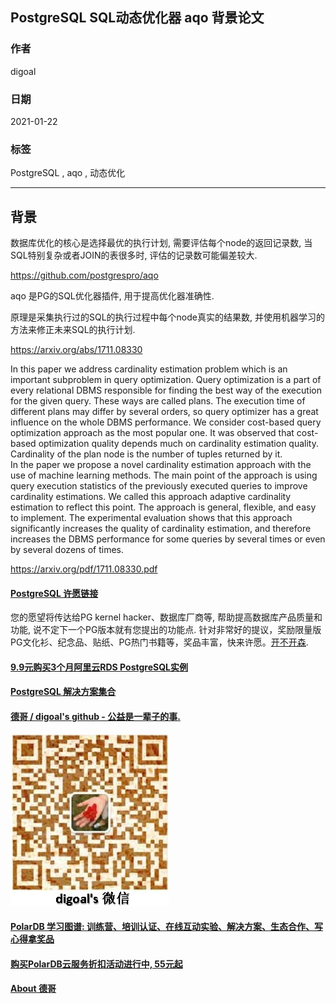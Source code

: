 ## PostgreSQL SQL动态优化器 aqo 背景论文    
    
### 作者    
digoal    
    
### 日期    
2021-01-22    
    
### 标签    
PostgreSQL , aqo , 动态优化   
    
----    
    
## 背景    
数据库优化的核心是选择最优的执行计划, 需要评估每个node的返回记录数, 当SQL特别复杂或者JOIN的表很多时, 评估的记录数可能偏差较大.   
  
https://github.com/postgrespro/aqo  
  
aqo 是PG的SQL优化器插件, 用于提高优化器准确性.   
  
原理是采集执行过的SQL的执行过程中每个node真实的结果数, 并使用机器学习的方法来修正未来SQL的执行计划.   
  
https://arxiv.org/abs/1711.08330  
  
In this paper we address cardinality estimation problem which is an important subproblem in query optimization. Query optimization is a part of every relational DBMS responsible for finding the best way of the execution for the given query. These ways are called plans. The execution time of different plans may differ by several orders, so query optimizer has a great influence on the whole DBMS performance. We consider cost-based query optimization approach as the most popular one. It was observed that cost-based optimization quality depends much on cardinality estimation quality. Cardinality of the plan node is the number of tuples returned by it.  
In the paper we propose a novel cardinality estimation approach with the use of machine learning methods. The main point of the approach is using query execution statistics of the previously executed queries to improve cardinality estimations. We called this approach adaptive cardinality estimation to reflect this point. The approach is general, flexible, and easy to implement. The experimental evaluation shows that this approach significantly increases the quality of cardinality estimation, and therefore increases the DBMS performance for some queries by several times or even by several dozens of times.  
  
https://arxiv.org/pdf/1711.08330.pdf  
  
    
  
#### [PostgreSQL 许愿链接](https://github.com/digoal/blog/issues/76 "269ac3d1c492e938c0191101c7238216")
您的愿望将传达给PG kernel hacker、数据库厂商等, 帮助提高数据库产品质量和功能, 说不定下一个PG版本就有您提出的功能点. 针对非常好的提议，奖励限量版PG文化衫、纪念品、贴纸、PG热门书籍等，奖品丰富，快来许愿。[开不开森](https://github.com/digoal/blog/issues/76 "269ac3d1c492e938c0191101c7238216").  
  
  
#### [9.9元购买3个月阿里云RDS PostgreSQL实例](https://www.aliyun.com/database/postgresqlactivity "57258f76c37864c6e6d23383d05714ea")
  
  
#### [PostgreSQL 解决方案集合](https://yq.aliyun.com/topic/118 "40cff096e9ed7122c512b35d8561d9c8")
  
  
#### [德哥 / digoal's github - 公益是一辈子的事.](https://github.com/digoal/blog/blob/master/README.md "22709685feb7cab07d30f30387f0a9ae")
  
  
![digoal's wechat](../pic/digoal_weixin.jpg "f7ad92eeba24523fd47a6e1a0e691b59")
  
  
#### [PolarDB 学习图谱: 训练营、培训认证、在线互动实验、解决方案、生态合作、写心得拿奖品](https://www.aliyun.com/database/openpolardb/activity "8642f60e04ed0c814bf9cb9677976bd4")
  
  
#### [购买PolarDB云服务折扣活动进行中, 55元起](https://www.aliyun.com/activity/new/polardb-yunparter?userCode=bsb3t4al "e0495c413bedacabb75ff1e880be465a")
  
  
#### [About 德哥](https://github.com/digoal/blog/blob/master/me/readme.md "a37735981e7704886ffd590565582dd0")
  
